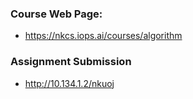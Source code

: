 ### Course Web Page:
- https://nkcs.iops.ai/courses/algorithm

### Assignment Submission
- http://10.134.1.2/nkuoj

#